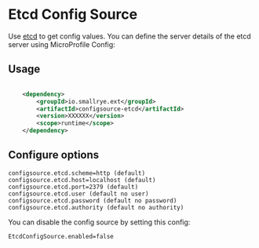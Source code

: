 # Etcd Config Source

Use [etcd](https://coreos.com/etcd/) to get config values. You can define the server details of the etcd server using MicroProfile Config:

## Usage

```xml

    <dependency>
        <groupId>io.smallrye.ext</groupId>
        <artifactId>configsource-etcd</artifactId>
        <version>XXXXXX</version>
        <scope>runtime</scope>
    </dependency>

```

## Configure options

    configsource.etcd.scheme=http (default)
    configsource.etcd.host=localhost (default)
    configsource.etcd.port=2379 (default)
    configsource.etcd.user (default no user)
    configsource.etcd.password (default no password)
    configsource.etcd.authority (default no authority)
  

You can disable the config source by setting this config:
    
    EtcdConfigSource.enabled=false  

